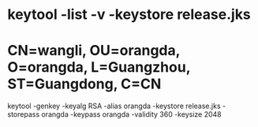 # keytool -list -v -keystore release.jks
# CN=wangli, OU=orangda, O=orangda, L=Guangzhou, ST=Guangdong, C=CN
keytool -genkey -keyalg RSA -alias orangda -keystore release.jks -storepass orangda -keypass orangda -validity 360 -keysize 2048
# 

